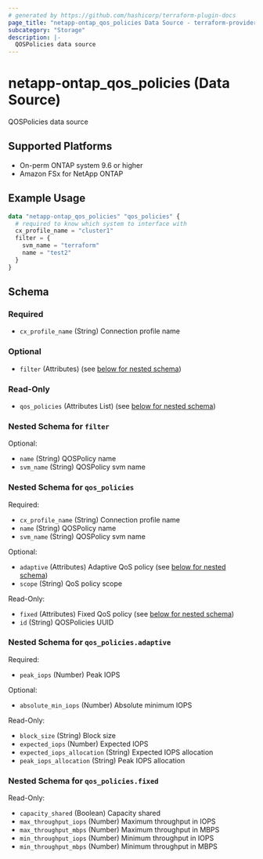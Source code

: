 ```yaml
---
# generated by https://github.com/hashicorp/terraform-plugin-docs
page_title: "netapp-ontap_qos_policies Data Source - terraform-provider-netapp-ontap"
subcategory: "Storage"
description: |-
  QOSPolicies data source
---
```


# netapp-ontap_qos_policies (Data Source)

QOSPolicies data source

## Supported Platforms
* On-perm ONTAP system 9.6 or higher
* Amazon FSx for NetApp ONTAP

## Example Usage

```terraform
data "netapp-ontap_qos_policies" "qos_policies" {
  # required to know which system to interface with
  cx_profile_name = "cluster1"
  filter = {
    svm_name = "terraform"
    name = "test2"
  }
}
```

<!-- schema generated by tfplugindocs -->
## Schema

### Required

- `cx_profile_name` (String) Connection profile name

### Optional

- `filter` (Attributes) (see [below for nested schema](#nestedatt--filter))

### Read-Only

- `qos_policies` (Attributes List) (see [below for nested schema](#nestedatt--qos_policies))

<a id="nestedatt--filter"></a>
### Nested Schema for `filter`

Optional:

- `name` (String) QOSPolicy name
- `svm_name` (String) QOSPolicy svm name


<a id="nestedatt--qos_policies"></a>
### Nested Schema for `qos_policies`

Required:

- `cx_profile_name` (String) Connection profile name
- `name` (String) QOSPolicy name
- `svm_name` (String) QOSPolicy svm name

Optional:

- `adaptive` (Attributes) Adaptive QoS policy (see [below for nested schema](#nestedatt--qos_policies--adaptive))
- `scope` (String) QoS policy scope

Read-Only:

- `fixed` (Attributes) Fixed QoS policy (see [below for nested schema](#nestedatt--qos_policies--fixed))
- `id` (String) QOSPolicies UUID

<a id="nestedatt--qos_policies--adaptive"></a>
### Nested Schema for `qos_policies.adaptive`

Required:

- `peak_iops` (Number) Peak IOPS

Optional:

- `absolute_min_iops` (Number) Absolute minimum IOPS

Read-Only:

- `block_size` (String) Block size
- `expected_iops` (Number) Expected IOPS
- `expected_iops_allocation` (String) Expected IOPS allocation
- `peak_iops_allocation` (String) Peak IOPS allocation


<a id="nestedatt--qos_policies--fixed"></a>
### Nested Schema for `qos_policies.fixed`

Read-Only:

- `capacity_shared` (Boolean) Capacity shared
- `max_throughput_iops` (Number) Maximum throughput in IOPS
- `max_throughput_mbps` (Number) Maximum throughput in MBPS
- `min_throughput_iops` (Number) Minimum throughput in IOPS
- `min_throughput_mbps` (Number) Minimum throughput in MBPS
